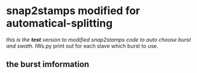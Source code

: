 
# snap2stamps modified for automatical-splitting

*this is the **test** version to modified snap2stamps code to auto choose burst and swath.*
IWs.py print out for each slave which burst to use.

## the burst imformation
